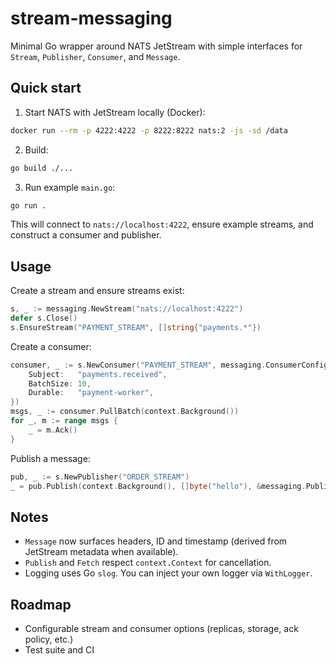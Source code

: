 # stream-messaging

Minimal Go wrapper around NATS JetStream with simple interfaces for `Stream`, `Publisher`, `Consumer`, and `Message`.

## Quick start

1) Start NATS with JetStream locally (Docker):

```bash
docker run --rm -p 4222:4222 -p 8222:8222 nats:2 -js -sd /data
```

2) Build:

```bash
go build ./...
```

3) Run example `main.go`:

```bash
go run .
```

This will connect to `nats://localhost:4222`, ensure example streams, and construct a consumer and publisher.

## Usage

Create a stream and ensure streams exist:

```go
s, _ := messaging.NewStream("nats://localhost:4222")
defer s.Close()
s.EnsureStream("PAYMENT_STREAM", []string{"payments.*"})
```

Create a consumer:

```go
consumer, _ := s.NewConsumer("PAYMENT_STREAM", messaging.ConsumerConfig{
    Subject:   "payments.received",
    BatchSize: 10,
    Durable:   "payment-worker",
})
msgs, _ := consumer.PullBatch(context.Background())
for _, m := range msgs {
    _ = m.Ack()
}
```

Publish a message:

```go
pub, _ := s.NewPublisher("ORDER_STREAM")
_ = pub.Publish(context.Background(), []byte("hello"), &messaging.PublishOptions{Subject: "orders.created"})
```

## Notes

- `Message` now surfaces headers, ID and timestamp (derived from JetStream metadata when available).
- `Publish` and `Fetch` respect `context.Context` for cancellation.
- Logging uses Go `slog`. You can inject your own logger via `WithLogger`.

## Roadmap

- Configurable stream and consumer options (replicas, storage, ack policy, etc.)
- Test suite and CI